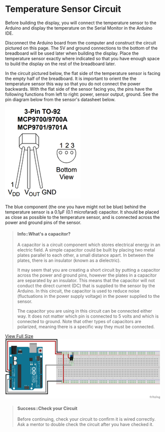 # Temperature Sensor Circuit

Before building the display, you will connect the temperature sensor to the Arduino and display the temperature on the Serial Monitor in the Arduino IDE.

Disconnect the Arduino board from the computer and construct the circuit pictured on this page. The 5V and ground connections to the bottom of the breadboard will be used later when building the display. Place the temperature sensor exactly where indicated so that you have enough space to build the display on the rest of the breadboard later.

In the circuit pictured below, the flat side of the temperature sensor is facing the empty half of the breadboard. It is important to orient the the temperature sensor this way so that you do not connect the power backwards. With the flat side of the sensor facing you, the pins have the following functions from left to right: power, sensor output, ground. See the pin diagram below from the sensor's datasheet below.

![](/assets/MCP9701A_TO-92_Pinout.PNG)

The blue component (the one you have might not be blue) behind the temperature sensor is a 0.1µF \(0.1 microfarad\) capacitor. It should be placed as close as possible to the temperature sensor, and is connected across the power and ground pins of the sensor.

> #### Info::What's a capacitor?
>
> A capacitor is a circuit component which stores electrical energy in an electric field. A simple capacitor could be built by placing two metal plates parallel to each other, a small distance apart. In between the plates, there is an insulator \(known as a dielectric\).
>
> It may seem that you are creating a short circuit by putting a capacitor across the power and ground pins, however the plates in a capacitor are separated by an insulator. This means that the capacitor will not conduct the direct current \(DC\) that is supplied to the sensor by the Arduino. In this circuit, the capacitor is used to reduce noise \(fluctuations in the power supply voltage\) in the power supplied to the sensor.
>
> The capacitor you are using in this circuit can be connected either way. It does not matter which pin is connected to 5 volts and which is connected to ground. Note that other types of capacitors are polarized, meaning there is a specific way they must be connected.

<a href="/assets/temperature_sensor_breadboard.png" target="_blank">View Full Size</a>
![](/assets/temperature_sensor_breadboard.png)

> #### Success::Check your Circuit
>
> Before continuing, check your circuit to confirm it is wired correctly. Ask a mentor to double check the circuit after you have checked it.

